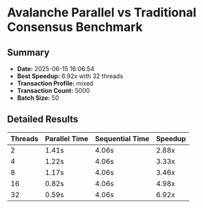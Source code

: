 # Avalanche Parallel vs Traditional Consensus Benchmark

## Summary
- **Date:** 2025-06-15 16:06:54
- **Best Speedup:** 6.92x with 32 threads
- **Transaction Profile:** mixed
- **Transaction Count:** 5000
- **Batch Size:** 50

## Detailed Results

| Threads | Parallel Time | Sequential Time | Speedup |
|---------|--------------|----------------|---------|
| 2 | 1.41s | 4.06s | 2.88x |
| 4 | 1.22s | 4.06s | 3.33x |
| 8 | 1.17s | 4.06s | 3.46x |
| 16 | 0.82s | 4.06s | 4.98x |
| 32 | 0.59s | 4.06s | 6.92x |
